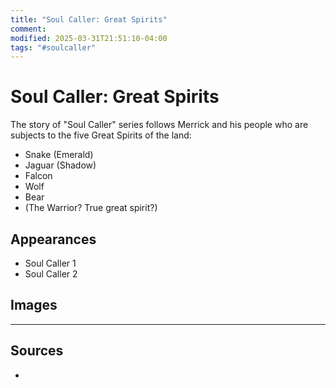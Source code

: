 ```yaml
---
title: "Soul Caller: Great Spirits"
comment: 
modified: 2025-03-31T21:51:10-04:00
tags: "#soulcaller"
---
```

# Soul Caller: Great Spirits

The story of "Soul Caller" series follows Merrick and his people who are subjects to the five Great Spirits of the land:

- Snake (Emerald)
- Jaguar (Shadow)
- Falcon
- Wolf
- Bear
- (The Warrior? True great spirit?)

## Appearances

- Soul Caller 1
- Soul Caller 2

## Images

---
## Sources
- 
